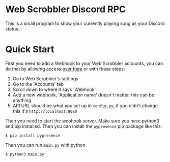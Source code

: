 # Web Scrobbler Discord RPC

This is a small program to show your currently playing song as your Discord status.

# Quick Start

First you need to add a Webhook to your Web Scrobbler accounts,
you can do that by allowing access [over here](https://web-scrobbler.com/webhook?applicationName=Everly's%20Discord%20RPC&userApiUrl=http://localhost:8080) or with these steps:
 1. Go to Web Scrobbler's settings
 2. Go to the 'Accounts' tab
 3. Scroll down to where it says 'Webhook'
 4. Add a new webhook, 'Application name' doesn't matter, this can be anything
 6. API URL should be what you set up in `config.py`, if you didn't change this it's `http://localhost:8080`

Then you need to start the webhook server. Make sure you have python3 and pip installed.
Then you can install the `pypresence` pip package like this:
```console
$ pip install pypresence
```

Then you can run `main.py` with python
```console
$ python3 main.py
```